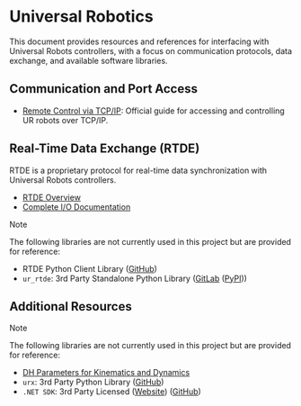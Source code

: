 # Universal Robotics

This document provides resources and references for interfacing with Universal Robots controllers, with a focus on communication protocols, data exchange, and available software libraries.

## Communication and Port Access

- [Remote Control via TCP/IP](https://www.universal-robots.com/articles/ur/interface-communication/remote-control-via-tcpip/): Official guide for accessing and controlling UR robots over TCP/IP.

## Real-Time Data Exchange (RTDE)

RTDE is a proprietary protocol for real-time data synchronization with Universal Robots controllers.

- [RTDE Overview](https://www.universal-robots.com/developer/communication-protocol/rtde/)
- [Complete I/O Documentation](https://www.universal-robots.com/articles/ur/interface-communication/real-time-data-exchange-rtde-guide/)

> [!Note]
> The following libraries are not currently used in this project but are provided for reference:
>
> - RTDE Python Client Library ([GitHub](https://github.com/UniversalRobots/RTDE_Python_Client_Library))
> - `ur_rtde`: 3rd Party Standalone Python Library ([GitLab](https://gitlab.com/sdurobotics/ur_rtde) ([PyPI](https://pypi.org/project/ur-rtde/#data)))

## Additional Resources

> [!Note]  
> The following libraries are not currently used in this project but are provided for reference:
> - [DH Parameters for Kinematics and Dynamics](https://www.universal-robots.com/articles/ur/application-installation/dh-parameters-for-calculations-of-kinematics-and-dynamics/)
> - `urx`: 3rd Party Python Library ([GitHub](https://github.com/SintefManufacturing/python-urx))
> - `.NET SDK`: 3rd Party Licensed ([Website](https://underautomation.com/universal-robots)) ([GitHub](https://github.com/underautomation/UniversalRobots.NET))
